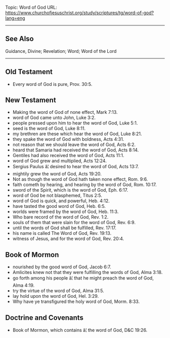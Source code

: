 Topic: Word of God
URL: https://www.churchofjesuschrist.org/study/scriptures/tg/word-of-god?lang=eng

---

## See Also

Guidance, Divine; Revelation; Word; Word of the Lord

---

## Old Testament

- Every word of God is pure, Prov. 30:5.

## New Testament

- Making the word of God of none effect, Mark 7:13.
- word of God came unto John, Luke 3:2.
- people pressed upon him to hear the word of God, Luke 5:1.
- seed is the word of God, Luke 8:11.
- my brethren are these which hear the word of God, Luke 8:21.
- they spake the word of God with boldness, Acts 4:31.
- not reason that we should leave the word of God, Acts 6:2.
- heard that Samaria had received the word of God, Acts 8:14.
- Gentiles had also received the word of God, Acts 11:1.
- word of God grew and multiplied, Acts 12:24.
- Sergius Paulus â¦ desired to hear the word of God, Acts 13:7.
- mightily grew the word of God, Acts 19:20.
- Not as though the word of God hath taken none effect, Rom. 9:6.
- faith cometh by hearing, and hearing by the word of God, Rom. 10:17.
- sword of the Spirit, which is the word of God, Eph. 6:17.
- word of God be not blasphemed, Titus 2:5.
- word of God is quick, and powerful, Heb. 4:12.
- have tasted the good word of God, Heb. 6:5.
- worlds were framed by the word of God, Heb. 11:3.
- Who bare record of the word of God, Rev. 1:2.
- souls of them that were slain for the word of God, Rev. 6:9.
- until the words of God shall be fulfilled, Rev. 17:17.
- his name is called The Word of God, Rev. 19:13.
- witness of Jesus, and for the word of God, Rev. 20:4.

## Book of Mormon

- nourished by the good word of God, Jacob 6:7.
- Amlicites knew not that they were fulfilling the words of God, Alma 3:18.
- go forth among his people â¦ that he might preach the word of God, Alma 4:19.
- try the virtue of the word of God, Alma 31:5.
- lay hold upon the word of God, Hel. 3:29.
- Why have ye transfigured the holy word of God, Morm. 8:33.

## Doctrine and Covenants

- Book of Mormon, which contains â¦ the word of God, D&C 19:26.

